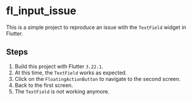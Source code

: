 # fl_input_issue
This is a simple project to reproduce an issue with the `TextField` widget in Flutter.

## Steps
1. Build this project with Flutter `3.22.1`.
2. At this time, the `TextField` works as expected.
3. Click on the `FloatingActionButton` to navigate to the second screen.
4. Back to the first screen.
5. The `TextField` is not working anymore.
